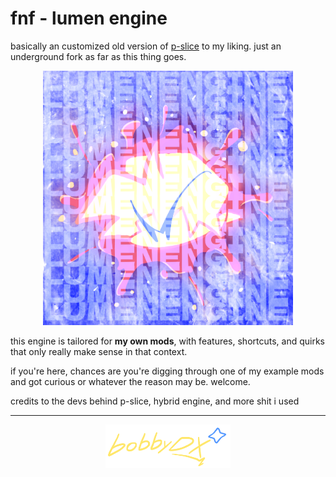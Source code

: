 # fnf - lumen engine

basically an customized old version of [p-slice](https://github.com/Psych-Slice/P-Slice) to my liking. just an underground fork as far as this thing goes.

<p align="center">
  <img src="./art/readmeLogo.png" width=400>
</p>

this engine is tailored for **my own mods**, with features, shortcuts, and quirks that only really make sense in that context.

if you're here, chances are you're digging through one of my example mods and got curious or whatever the reason may be. welcome.

credits to the devs behind p-slice, hybrid engine, and more shit i used

---
<p align="center">
  <img src="https://raw.githubusercontent.com/bobbydeluxe/bobbydeluxe/refs/heads/main/logo.png" width=200>
</p>